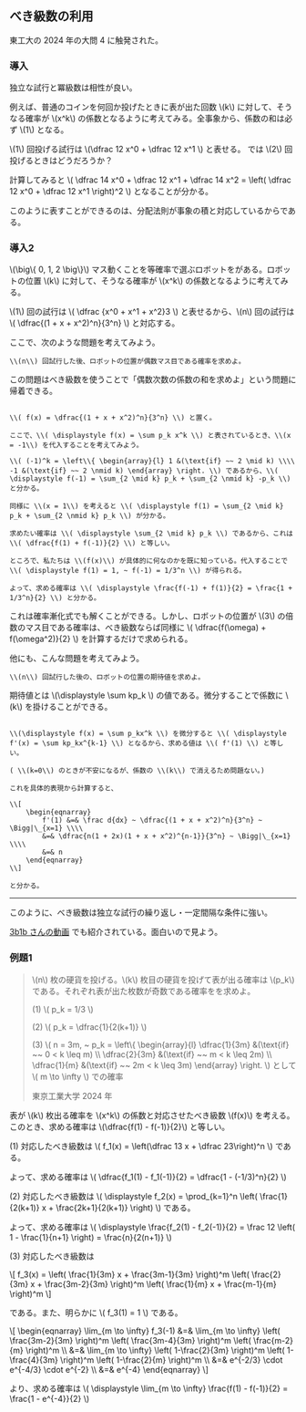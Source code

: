## べき級数の利用

東工大の 2024 年の大問 4 に触発された。

### 導入

独立な試行と冪級数は相性が良い。

例えば、普通のコインを何回か投げたときに表が出た回数 \\(k\\) に対して、そうなる確率が \\(x^k\\) の係数となるように考えてみる。全事象から、係数の和は必ず \\(1\\) となる。

\\(1\\) 回投げる試行は \\(\dfrac 12 x^0 + \dfrac 12 x^1 \\) と表せる。 では \\(2\\) 回投げるときはどうだろうか？

計算してみると \\( \dfrac 14 x^0 + \dfrac 12 x^1 + \dfrac 14 x^2 = \left( \dfrac 12 x^0 + \dfrac 12 x^1 \right)^2 \\) となることが分かる。

このように表すことができるのは、分配法則が事象の積と対応しているからである。

### 導入2

\\(\big\\{ 0, 1, 2 \big\\}\\) マス動くことを等確率で選ぶロボットをがある。ロボットの位置 \\(k\\) に対して、そうなる確率が \\(x^k\\) の係数となるように考えてみる。

\\(1\\) 回の試行は \\( \dfrac {x^0 + x^1 + x^2}3 \\) と表せるから、\\(n\\) 回の試行は \\( \dfrac{(1 + x + x^2)^n}{3^n} \\) と対応する。

ここで、次のような問題を考えてみよう。

```admonish question title="問題"
\\(n\\) 回試行した後、ロボットの位置が偶数マス目である確率を求めよ。
```

この問題はべき級数を使うことで「偶数次数の係数の和を求めよ」という問題に帰着できる。


```admonish success title="解答"

\\( f(x) = \dfrac{(1 + x + x^2)^n}{3^n} \\) と置く。

ここで、\\( \displaystyle f(x) = \sum p_k x^k \\) と表されているとき、\\(x = -1\\) を代入することを考えてみよう。

\\( (-1)^k = \left\\{ \begin{array}{l} 1 &(\text{if} ~~ 2 \mid k) \\\\ -1 &(\text{if} ~~ 2 \nmid k) \end{array} \right. \\) であるから、\\( \displaystyle f(-1) = \sum_{2 \mid k} p_k + \sum_{2 \nmid k} -p_k \\) と分かる。

同様に \\(x = 1\\) を考えると \\( \displaystyle f(1) = \sum_{2 \mid k} p_k + \sum_{2 \nmid k} p_k \\) が分かる。

求めたい確率は \\( \displaystyle \sum_{2 \mid k} p_k \\) であるから、これは \\( \dfrac{f(1) + f(-1)}{2} \\) と等しい。

ところで、私たちは \\(f(x)\\) が具体的に何なのかを既に知っている。代入することで \\( \displaystyle f(1) = 1, ~ f(-1) = 1/3^n \\) が得られる。

よって、求める確率は \\( \displaystyle \frac{f(-1) + f(1)}{2} = \frac{1 + 1/3^n}{2} \\) と分かる。

```

これは確率漸化式でも解くことができる。しかし、ロボットの位置が \\(3\\) の倍数のマス目である確率は、べき級数ならば同様に \\( \dfrac{f(\omega) + f(\omega^2)}{2} \\) を計算するだけで求められる。

他にも、こんな問題を考えてみよう。

```admonish question title="問題"
\\(n\\) 回試行した後の、ロボットの位置の期待値を求めよ。
```

期待値とは \\(\displaystyle \sum kp_k \\) の値である。微分することで係数に \\(k\\) を掛けることができる。

```admonish success title="解答"

\\(\displaystyle f(x) = \sum p_kx^k \\) を微分すると \\( \displaystyle f'(x) = \sum kp_kx^{k-1} \\) となるから、求める値は \\( f'(1) \\) と等しい。

( \\(k=0\\) のときが不安になるが、係数の \\(k\\) で消えるため問題ない。)

これを具体的表現から計算すると、

\\[
    \begin{eqnarray}
        f'(1) &=& \frac d{dx} ~ \dfrac{(1 + x + x^2)^n}{3^n} ~ \Bigg|\_{x=1} \\\\
        &=& \dfrac{n(1 + 2x)(1 + x + x^2)^{n-1}}{3^n} ~ \Bigg|\_{x=1} \\\\
        &=& n
    \end{eqnarray}
\\]

と分かる。

```

---

このように、べき級数は独立な試行の繰り返し・一定間隔な条件に強い。

[3b1b さんの動画](https://www.youtube.com/watch?v=bOXCLR3Wric) でも紹介されている。面白いので見よう。



### 例題1

> \\(n\\) 枚の硬貨を投げる。\\(k\\) 枚目の硬貨を投げて表が出る確率は \\(p_k\\) である。それぞれ表が出た枚数が奇数である確率をを求めよ。
>
> (1) \\( p_k = 1/3 \\)
> 
> (2) \\( p_k = \dfrac{1}{2(k+1)} \\)
>
> (3) \\( n = 3m, ~ p_k = \left\\{ \begin{array}{l} \dfrac{1}{3m} &(\text{if} ~~ 0 < k \leq m) \\\\ \dfrac{2}{3m} &(\text{if} ~~ m < k \leq 2m) \\\\ \dfrac{1}{m} &(\text{if} ~~ 2m < k \leq 3m) \end{array} \right. \\) として \\( m \to \infty \\) での確率
>
> 東京工業大学 2024 年

表が \\(k\\) 枚出る確率を \\(x^k\\) の係数と対応させたべき級数 \\(f(x)\\) を考える。このとき、求める確率は \\(\dfrac{f(1) - f(-1)}{2}\\) と等しい。

(1) 対応したべき級数は \\( f_1(x) = \left(\dfrac 13 x + \dfrac 23\right)^n \\) である。

よって、求める確率は \\( \dfrac{f_1(1) - f_1(-1)}{2} = \dfrac{1 - (-1/3)^n}{2} \\)

(2) 対応したべき級数は \\( \displaystyle f_2(x) = \prod_{k=1}^n \left( \frac{1}{2(k+1)} x + \frac{2k+1}{2(k+1)} \right) \\) である。

よって、求める確率は \\( \displaystyle \frac{f_2(1) - f_2(-1)}{2} = \frac 12 \left( 1 - \frac{1}{n+1} \right) = \frac{n}{2(n+1)} \\)

(3) 対応したべき級数は

\\[
    f_3(x) = \left( \frac{1}{3m} x + \frac{3m-1}{3m} \right)^m \left( \frac{2}{3m} x + \frac{3m-2}{3m} \right)^m \left( \frac{1}{m} x + \frac{m-1}{m} \right)^m
\\]

である。また、明らかに \\( f_3(1) = 1 \\) である。

\\[
    \begin{eqnarray}
        \lim_{m \to \infty} f_3(-1) &=& \lim_{m \to \infty} \left( \frac{3m-2}{3m} \right)^m \left( \frac{3m-4}{3m} \right)^m \left( \frac{m-2}{m} \right)^m \\\\
            &=& \lim_{m \to \infty} \left( 1-\frac{2}{3m} \right)^m \left( 1-\frac{4}{3m} \right)^m \left( 1-\frac{2}{m} \right)^m \\\\
            &=& e^{-2/3} \cdot e^{-4/3} \cdot e^{-2} \\\\
            &=& e^{-4}
    \end{eqnarray}
\\]

より、求める確率は \\( \displaystyle \lim_{m \to \infty} \frac{f(1) - f(-1)}{2} = \frac{1 - e^{-4}}{2} \\)
